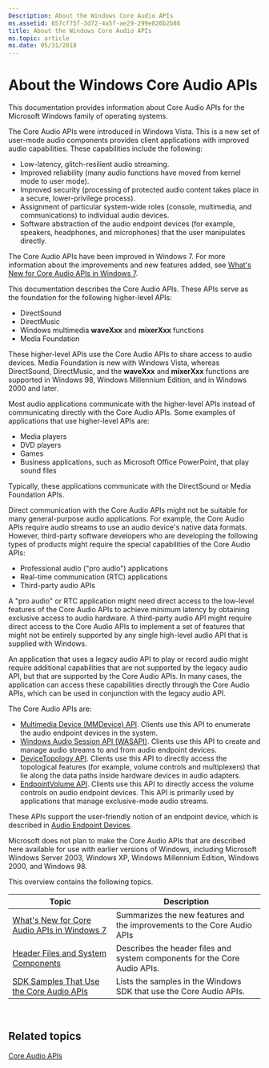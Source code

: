```yaml
---
Description: About the Windows Core Audio APIs
ms.assetid: 657cf75f-3d72-4a5f-ae29-299e826b2b86
title: About the Windows Core Audio APIs
ms.topic: article
ms.date: 05/31/2018
---
```


# About the Windows Core Audio APIs

This documentation provides information about Core Audio APIs for the Microsoft Windows family of operating systems.

The Core Audio APIs were introduced in Windows Vista. This is a new set of user-mode audio components provides client applications with improved audio capabilities. These capabilities include the following:

-   Low-latency, glitch-resilient audio streaming.
-   Improved reliability (many audio functions have moved from kernel mode to user mode).
-   Improved security (processing of protected audio content takes place in a secure, lower-privilege process).
-   Assignment of particular system-wide roles (console, multimedia, and communications) to individual audio devices.
-   Software abstraction of the audio endpoint devices (for example, speakers, headphones, and microphones) that the user manipulates directly.

The Core Audio APIs have been improved in Windows 7. For more information about the improvements and new features added, see [What's New for Core Audio APIs in Windows 7](what-s-new-for-core-audio-apis-in-windows-7.md).

This documentation describes the Core Audio APIs. These APIs serve as the foundation for the following higher-level APIs:

-   DirectSound
-   DirectMusic
-   Windows multimedia **waveXxx** and **mixerXxx** functions
-   Media Foundation

These higher-level APIs use the Core Audio APIs to share access to audio devices. Media Foundation is new with Windows Vista, whereas DirectSound, DirectMusic, and the **waveXxx** and **mixerXxx** functions are supported in Windows 98, Windows Millennium Edition, and in Windows 2000 and later.

Most audio applications communicate with the higher-level APIs instead of communicating directly with the Core Audio APIs. Some examples of applications that use higher-level APIs are:

-   Media players
-   DVD players
-   Games
-   Business applications, such as Microsoft Office PowerPoint, that play sound files

Typically, these applications communicate with the DirectSound or Media Foundation APIs.

Direct communication with the Core Audio APIs might not be suitable for many general-purpose audio applications. For example, the Core Audio APIs require audio streams to use an audio device's native data formats. However, third-party software developers who are developing the following types of products might require the special capabilities of the Core Audio APIs:

-   Professional audio ("pro audio") applications
-   Real-time communication (RTC) applications
-   Third-party audio APIs

A "pro audio" or RTC application might need direct access to the low-level features of the Core Audio APIs to achieve minimum latency by obtaining exclusive access to audio hardware. A third-party audio API might require direct access to the Core Audio APIs to implement a set of features that might not be entirely supported by any single high-level audio API that is supplied with Windows.

An application that uses a legacy audio API to play or record audio might require additional capabilities that are not supported by the legacy audio API, but that are supported by the Core Audio APIs. In many cases, the application can access these capabilities directly through the Core Audio APIs, which can be used in conjunction with the legacy audio API.

The Core Audio APIs are:

-   [Multimedia Device (MMDevice) API](mmdevice-api.md). Clients use this API to enumerate the audio endpoint devices in the system.
-   [Windows Audio Session API (WASAPI)](wasapi.md). Clients use this API to create and manage audio streams to and from audio endpoint devices.
-   [DeviceTopology API](devicetopology-api.md). Clients use this API to directly access the topological features (for example, volume controls and multiplexers) that lie along the data paths inside hardware devices in audio adapters.
-   [EndpointVolume API](endpointvolume-api.md). Clients use this API to directly access the volume controls on audio endpoint devices. This API is primarily used by applications that manage exclusive-mode audio streams.

These APIs support the user-friendly notion of an endpoint device, which is described in [Audio Endpoint Devices](audio-endpoint-devices.md).

Microsoft does not plan to make the Core Audio APIs that are described here available for use with earlier versions of Windows, including Microsoft Windows Server 2003, Windows XP, Windows Millennium Edition, Windows 2000, and Windows 98.

This overview contains the following topics.



| **Topic**                                                                                      | **Description**                                                                           |
|------------------------------------------------------------------------------------------------|-------------------------------------------------------------------------------------------|
| [What's New for Core Audio APIs in Windows 7](what-s-new-for-core-audio-apis-in-windows-7.md) | Summarizes the new features and the improvements to the Core Audio APIs                   |
| [Header Files and System Components](header-files-and-system-components.md)                   | Describes the header files and system components for the Core Audio APIs.                 |
| [SDK Samples That Use the Core Audio APIs](sdk-samples-that-use-the-core-audio-apis.md)       | Lists the samples in the Windows SDK that use the Core Audio APIs.                        |




 

## Related topics

<dl> <dt>

[Core Audio APIs](core-audio-apis-in-windows-vista.md)
</dt> </dl>

 

 



